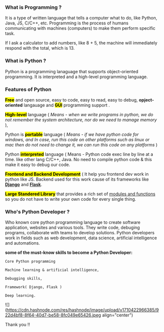 ### What is Programming ?

It is a type of written language that tells a computer what to do, like Python, Java, JS, C/C++, etc. Programming is the process of humans communicating with machines (computers) to make them perform specific task.

If I ask a calculator to add numbers, like 8 + 5, the machine will immediately respond with the total, which is 13.

### What is Python ?

Python is a programming lanaguage that supports object-oriented programming. It is interpreted and a high-level programming language.

### Features of Python

**<mark>Free</mark>** and open source, easy to code, easy to read, easy to debug, **opject-oriented** langauage and **<mark>GUI</mark>** programming support .

**<mark>High-level</mark>** language ( *Means - when we write programs in python, we do not remember the system architecture, nor do we need to manage memory* ),

Python is **<mark>portable</mark>** language ( *Means - if we have python code for windows, and In case, run this code on other platforms such as linux or mac then do not need to change it, we can run this code on any platforms* )

Python **<mark>interpreted</mark>** language ( Means - Python code exec line by line at a time. like other lang C/C++, Java. No need to compile python code & this make it easy to debug our code.

**<mark>Frontend and Backend Development</mark>** ( It help you frontend dev work in python like JS. Backend used for this work cause of its frameworks like [**Django**](https://www.djangoproject.com/) and [**Flask**](https://flask.palletsprojects.com/en/3.0.x/).

**<mark>Large Standered Library</mark>** that provides a rich set of [modules and functions](https://docs.python.org/3/library/index.html) so you do not have to write your own code for every single thing.

### Who's Python Developer ?

Who known core python programming language to create software application, websites and various tools. They write code, debuging programs, collaborate with teams to develop solutions. Python developers work in fields such as web development, data science, artificial intelligence and automations.

**some of the must-know skills to become a Python Developer:**

`Core Python programming`

`Machine learning & artificial intelligence,`

`Debugging skills,`

`Framework( Django, Flask )`

`Deep learning.`

![](https://cdn.hashnode.com/res/hashnode/image/upload/v1710422966385/922d4bf8-8f64-40d7-be58-8fc049e65426.jpeg align="center")

Thank you !!
